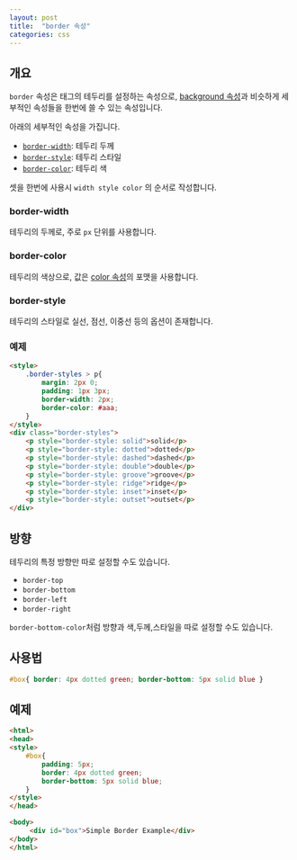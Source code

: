 ```yaml
---
layout: post
title:  "border 속성"
categories: css
---
```


## 개요
`border` 속성은 태그의 테두리를 설정하는 속성으로, [background 속성](/css-course/background-속성)과 비슷하게 세부적인 속성들을 한번에 쓸 수 있는 속성입니다.

아래의 세부적인 속성을 가집니다.

- [`border-width`](#border-width): 테두리 두께
- [`border-style`](#border-style): 테두리 스타일
- [`border-color`](#border-color): 테두리 색

셋을 한번에 사용시 `width style color` 의 순서로 작성합니다.

### border-width
테두리의 두께로, 주로 `px` 단위를 사용합니다.


### border-color
테두리의 색상으로, 값은 [color 속성](/css-course/color-속성)의 포맷을 사용합니다.


### border-style
테두리의 스타일로 실선, 점선, 이중선 등의 옵션이 존재합니다.

### 예제
```html
<style>
	.border-styles > p{
		margin: 2px 0;
		padding: 1px 3px;
		border-width: 2px;
		border-color: #aaa;
	}
</style>
<div class="border-styles">
	<p style="border-style: solid">solid</p>
	<p style="border-style: dotted">dotted</p>
	<p style="border-style: dashed">dashed</p>
	<p style="border-style: double">double</p>
	<p style="border-style: groove">groove</p>
	<p style="border-style: ridge">ridge</p>
	<p style="border-style: inset">inset</p>
	<p style="border-style: outset">outset</p>
</div>
```


## 방향
테두리의 특정 방향만 따로 설정할 수도 있습니다.

- `border-top`
- `border-bottom`
- `border-left`
- `border-right`

`border-bottom-color`처럼 방향과 색,두께,스타일을 따로 설정할 수도 있습니다.

## 사용법
```css
#box{ border: 4px dotted green; border-bottom: 5px solid blue }
```


## 예제
```html
<html>
<head>
<style>
	#box{
		padding: 5px;
		border: 4px dotted green;
		border-bottom: 5px solid blue;
	}
</style>
</head>

<body>
	 <div id="box">Simple Border Example</div>
</body>
</html>
```


